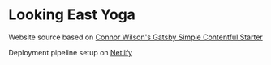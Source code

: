 # Looking East Yoga

Website source based on [Connor Wilson's Gatsby Simple Contentful Starter](https://github.com/cwlsn/gatsby-simple-contentful-starter)

Deployment pipeline setup on [Netlify](https://app.netlify.com/sites/sad-bassi-2ff17f/deploys)
